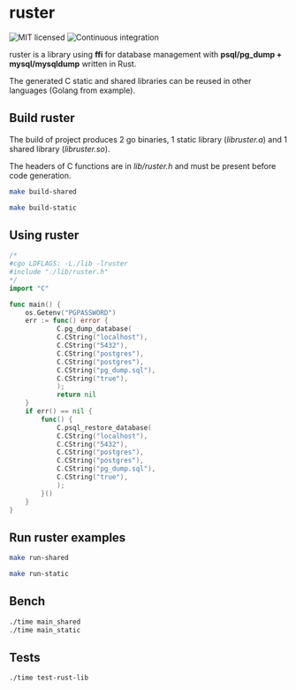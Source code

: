# ruster


![MIT licensed](https://img.shields.io/badge/license-MIT-blue.svg)
![Continuous integration](https://github.com/actions-rs/cargo/workflows/Continuous%20integration/badge.svg)
<!-- [![CodeQL](https://github.com/e-monkeys-tech/dbutils_shlib_rs/workflows/CodeQL/badge.svg)](https://github.com/e-monkeys-tech/dbutils_shlib_rs/actions?query=workflow%3Arust) -->

ruster is a library using **ffi** for database management with **psql/pg_dump + mysql/mysqldump** written in Rust.

The generated C static and shared libraries can be reused in other languages (Golang from example).

## Build ruster

The build of project produces 2 go binaries, 1 static library (_libruster.a_) and 1 shared library (_libruster.so_).

The headers of C functions are in _lib/ruster.h_ and must be present before code generation. 

```bash
make build-shared
```

```bash
make build-static
```

## Using ruster

```go
/*                                             
#cgo LDFLAGS: -L./lib -lruster                 
#include "./lib/ruster.h"                      
*/                                             
import "C"                                     

func main() {                                   
    os.Getenv("PGPASSWORD")                   
    err := func() error {                     
            C.pg_dump_database(               
    		C.CString("localhost"),           
    		C.CString("5432"),                
    		C.CString("postgres"),            
    		C.CString("postgres"),            
    		C.CString("pg_dump.sql"),         
    		C.CString("true"),                
    		);                                
    		return nil                        
    }                                         
    if err() == nil {                         
        func() {                              
            C.psql_restore_database(          
        	C.CString("localhost"),           
        	C.CString("5432"),                
        	C.CString("postgres"),            
        	C.CString("postgres"),            
        	C.CString("pg_dump.sql"),         
        	C.CString("true"),                
            );                                
        }()                                   
    }                                         
}
```

## Run ruster examples

```bash
make run-shared
```

```bash
make run-static
```

## Bench

```bash
./time main_shared
./time main_static
```

## Tests

```bash
./time test-rust-lib
```
